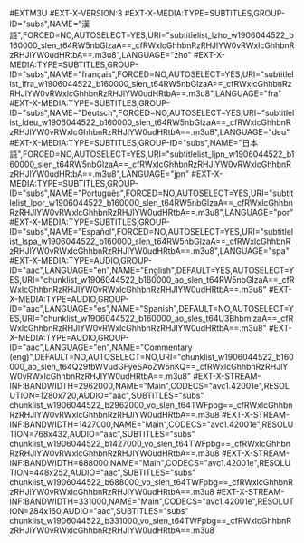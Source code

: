 #EXTM3U
#EXT-X-VERSION:3
#EXT-X-MEDIA:TYPE=SUBTITLES,GROUP-ID="subs",NAME="漢語",FORCED=NO,AUTOSELECT=YES,URI="subtitlelist_lzho_w1906044522_b160000_slen_t64RW5nbGlzaA==_cfRWxlcGhhbnRzRHJlYW0vRWxlcGhhbnRzRHJlYW0udHRtbA==.m3u8",LANGUAGE="zho"
#EXT-X-MEDIA:TYPE=SUBTITLES,GROUP-ID="subs",NAME="français",FORCED=NO,AUTOSELECT=YES,URI="subtitlelist_lfra_w1906044522_b160000_slen_t64RW5nbGlzaA==_cfRWxlcGhhbnRzRHJlYW0vRWxlcGhhbnRzRHJlYW0udHRtbA==.m3u8",LANGUAGE="fra"
#EXT-X-MEDIA:TYPE=SUBTITLES,GROUP-ID="subs",NAME="Deutsch",FORCED=NO,AUTOSELECT=YES,URI="subtitlelist_ldeu_w1906044522_b160000_slen_t64RW5nbGlzaA==_cfRWxlcGhhbnRzRHJlYW0vRWxlcGhhbnRzRHJlYW0udHRtbA==.m3u8",LANGUAGE="deu"
#EXT-X-MEDIA:TYPE=SUBTITLES,GROUP-ID="subs",NAME="日本語",FORCED=NO,AUTOSELECT=YES,URI="subtitlelist_ljpn_w1906044522_b160000_slen_t64RW5nbGlzaA==_cfRWxlcGhhbnRzRHJlYW0vRWxlcGhhbnRzRHJlYW0udHRtbA==.m3u8",LANGUAGE="jpn"
#EXT-X-MEDIA:TYPE=SUBTITLES,GROUP-ID="subs",NAME="Português",FORCED=NO,AUTOSELECT=YES,URI="subtitlelist_lpor_w1906044522_b160000_slen_t64RW5nbGlzaA==_cfRWxlcGhhbnRzRHJlYW0vRWxlcGhhbnRzRHJlYW0udHRtbA==.m3u8",LANGUAGE="por"
#EXT-X-MEDIA:TYPE=SUBTITLES,GROUP-ID="subs",NAME="Español",FORCED=NO,AUTOSELECT=YES,URI="subtitlelist_lspa_w1906044522_b160000_slen_t64RW5nbGlzaA==_cfRWxlcGhhbnRzRHJlYW0vRWxlcGhhbnRzRHJlYW0udHRtbA==.m3u8",LANGUAGE="spa"
#EXT-X-MEDIA:TYPE=AUDIO,GROUP-ID="aac",LANGUAGE="en",NAME="English",DEFAULT=YES,AUTOSELECT=YES,URI="chunklist_w1906044522_b160000_ao_slen_t64RW5nbGlzaA==_cfRWxlcGhhbnRzRHJlYW0vRWxlcGhhbnRzRHJlYW0udHRtbA==.m3u8"
#EXT-X-MEDIA:TYPE=AUDIO,GROUP-ID="aac",LANGUAGE="es",NAME="Spanish",DEFAULT=NO,AUTOSELECT=YES,URI="chunklist_w1906044522_b160000_ao_sles_t64U3BhbmlzaA==_cfRWxlcGhhbnRzRHJlYW0vRWxlcGhhbnRzRHJlYW0udHRtbA==.m3u8"
#EXT-X-MEDIA:TYPE=AUDIO,GROUP-ID="aac",LANGUAGE="en",NAME="Commentary (eng)",DEFAULT=NO,AUTOSELECT=NO,URI="chunklist_w1906044522_b160000_ao_slen_t64Q29tbWVudGFyeSAoZW5nKQ==_cfRWxlcGhhbnRzRHJlYW0vRWxlcGhhbnRzRHJlYW0udHRtbA==.m3u8"
#EXT-X-STREAM-INF:BANDWIDTH=2962000,NAME="Main",CODECS="avc1.42001e",RESOLUTION=1280x720,AUDIO="aac",SUBTITLES="subs"
chunklist_w1906044522_b2962000_vo_slen_t64TWFpbg==_cfRWxlcGhhbnRzRHJlYW0vRWxlcGhhbnRzRHJlYW0udHRtbA==.m3u8
#EXT-X-STREAM-INF:BANDWIDTH=1427000,NAME="Main",CODECS="avc1.42001e",RESOLUTION=768x432,AUDIO="aac",SUBTITLES="subs"
chunklist_w1906044522_b1427000_vo_slen_t64TWFpbg==_cfRWxlcGhhbnRzRHJlYW0vRWxlcGhhbnRzRHJlYW0udHRtbA==.m3u8
#EXT-X-STREAM-INF:BANDWIDTH=688000,NAME="Main",CODECS="avc1.42001e",RESOLUTION=448x252,AUDIO="aac",SUBTITLES="subs"
chunklist_w1906044522_b688000_vo_slen_t64TWFpbg==_cfRWxlcGhhbnRzRHJlYW0vRWxlcGhhbnRzRHJlYW0udHRtbA==.m3u8
#EXT-X-STREAM-INF:BANDWIDTH=331000,NAME="Main",CODECS="avc1.42001e",RESOLUTION=284x160,AUDIO="aac",SUBTITLES="subs"
chunklist_w1906044522_b331000_vo_slen_t64TWFpbg==_cfRWxlcGhhbnRzRHJlYW0vRWxlcGhhbnRzRHJlYW0udHRtbA==.m3u8
